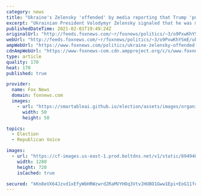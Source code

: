 ```yaml
---
category: news
title: "Ukraine's Zelensky 'offended' by media reporting that Trump 'put pressure' on him"
excerpt: "Ukrainian President Volodymyr Zelensky signaled that he was more upset about the aftermath of his now-infamous July 2019 phone call with then-President Donald Trump than the actual call."
publishedDateTime: 2021-02-01T19:49:24Z
originalUrl: "http://feeds.foxnews.com/~r/foxnews/politics/~3/o9PxwKhYSmE/ukraine-zelensky-offended-trump-phone-call-pressure"
webUrl: "http://feeds.foxnews.com/~r/foxnews/politics/~3/o9PxwKhYSmE/ukraine-zelensky-offended-trump-phone-call-pressure"
ampWebUrl: "https://www.foxnews.com/politics/ukraine-zelensky-offended-trump-phone-call-pressure.amp"
cdnAmpWebUrl: "https://www-foxnews-com.cdn.ampproject.org/c/s/www.foxnews.com/politics/ukraine-zelensky-offended-trump-phone-call-pressure.amp"
type: article
quality: 170
heat: 170
published: true

provider:
  name: Fox News
  domain: foxnews.com
  images:
    - url: "https://smartableai.github.io/election/assets/images/organizations/foxnews.com-50x50.jpg"
      width: 50
      height: 50

topics:
  - Election
  - Republican Voice

images:
  - url: "https://cf-images.us-east-1.prod.boltdns.net/v1/static/694940094001/ede87b4e-f728-484a-952c-5a4f33ca640f/0d574659-3148-41cc-8dc9-c2b3e138a970/1280x720/match/image.jpg"
    width: 1280
    height: 720
    isCached: true

secured: "kKn8eVX64Jzvd1xEfyWbHRWzwrd2RaMVYHOq3VtvJHUBO1Gww1Epi+EoG11fekDXfQ8vOyEcGG3uBMsxyCAG+yKfmp9bSD9fq4LyPRBhkXI0fgM580PkQqEqSrlvL//IL+CVnYNSdLXIUrA4njgqY/ri5OJltKfx261WU76/+XRMmBaYkPxICg3GZVb49oitsCTED9v2asxdOn8RnHS1A/aQkjg1U8XMN9dYKfxXWhrPgg8nk/P0cN8Hhg7FLCL2fVcayXPbh2fMY/sLuFJ0LPQCFpgRgLtfZQ5smYBZLXw7c5eBEnoTEXRJOAAPiwX2qxuoxUXmS131eEgIhMXx2dz8SjfSuu70JUYG7AZCC90=;2J+5RljWhDCa6h2bSgEsPA=="
---
```



